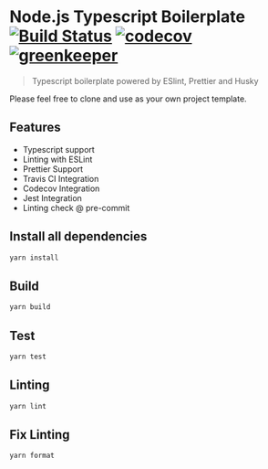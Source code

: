 # Node.js Typescript Boilerplate [![Build Status](https://travis-ci.org/silver-xu/ts-boilerplate.svg?branch=master)](https://travis-ci.org/silver-xu/ts-boilerplate) [![codecov](https://codecov.io/gh/silver-xu/ts-boilerplate/branch/master/graph/badge.svg)](https://codecov.io/gh/silver-xu/ts-boilerplate) [![greenkeeper](https://badges.greenkeeper.io/silver-xu/ts-boilerplate.svg?style=flat)](https://badges.greenkeeper.io/silver-xu/ts-boilerplate.svg?style=flat)

> Typescript boilerplate powered by ESlint, Prettier and Husky

Please feel free to clone and use as your own project template.

## Features

- Typescript support
- Linting with ESLint
- Prettier Support
- Travis CI Integration
- Codecov Integration
- Jest Integration
- Linting check @ pre-commit

## Install all dependencies

```typescript
yarn install
```

## Build

```typescript
yarn build
```

## Test

```typescript
yarn test
```

## Linting

```typescript
yarn lint
```

## Fix Linting

```typescript
yarn format
```
